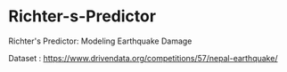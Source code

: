 # Richter-s-Predictor
Richter's Predictor: Modeling Earthquake Damage <div>
Dataset : https://www.drivendata.org/competitions/57/nepal-earthquake/
